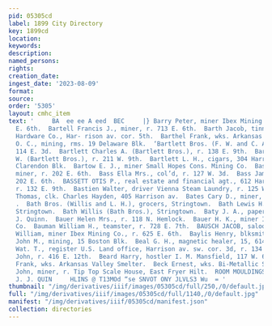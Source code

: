 ```yaml
---
pid: 05305cd
label: 1899 City Directory
key: 1899cd
location: 
keywords: 
description: 
named_persons: 
rights: 
creation_date: 
ingest_date: '2023-08-09'
format: 
source: 
order: '5305'
layout: cmhc_item
text: '     BA  ee ee A eed  BEC     |} Barry Peter, miner Ibex Mining Co., r. 4024
  E. 6th.  Bartell Francis J., miner, r. 713 E. 6th.  Barth Jacob, tinner H. H. Tomkins
  Hardware Co., Har- rison av. cor. 5th.  Barthel Frank, wks. Arkansas Valley Smelter.  Bartholomew
  O. C., mining, rms. 19 Delaware Blk.  ‘Bartlett Bros. (F. W. and C. A.), taxidermists,
  114 E. 3d.  Bartlett Charles A. (Bartlett Bros.), r. 138 E. 9th.  Bartlett Frank
  W. (Bartlett Bros.), r. 211 W. 9th.  Bartlett L. H., cigars, 304 Harrison av., rms.
  Clarendon Blk.  Bartow E. J., miner Small Hopes Cons. Mining Co.  Bass Charles B.,
  miner, r. 202 E. 6th.  Bass Ella Mrs., col’d, r. 127 W. 3d.  Bass James G., barber,
  202 E. 6th.  BASSETT OTIS P., real estate and financial agt., 612 Har- rison av.,
  r. 132 E. 9th.  Bastien Walter, driver Vienna Steam Laundry, r. 125 W. Chestnut.  Bates
  Thomas, clk. Charles Hayden, 405 Harrison av.  Bates Cary D., miner, r. 410 E. 3d.
  .  Bath Bros. (Willis and L. H.), grocers, Stringtown.  Bath Lewis H. (Bath Bros.),
  Stringtown.  Bath Willis (Bath Bros.), Stringtown.  Baty J. A., paperhanger, J.
  J. Quinn.  Bauer Helen Mrs., r. 118 N. Hemlock.  Bauer H. K., miner Ibex Mining
  Co.  Bauman William H., teamster, r. 728 E. 7th.  BAUSCH JACOB, saloon, 126 E. 3d.  Bawden
  William, miner Ibex Mining Co., r. 625 E. 6th.  Baylis Henry, blksmith, r. 910 Poplar.  Beach
  John M., mining, 15 Boston Blk.  Beal G. H., magnetic healer, 15, 614 Harrison av.  Beall
  Wat. T., register U.S. Land office, Harrison av. sw. cor. 3d, r. 134 W. 6th.  Beamer
  John, r. 416 E. 12th.  Beard Harry, hostler I. M. Mansfield, 117 W. 6th.  Beber
  Frank, wks. Arkansas Valley Smelter.  Beck Ernest, wks. Bi-Metallic Smelter.  Beck
  John, miner, r. Tip Top Scale House, East Fryer Hilt.  ROOM MOULDINGS '' stit"™
  J. J. QUIN     HLINS @ T13MOd “se SNVOT ONY JLVLS3 Wu  = '
thumbnail: "/img/derivatives/iiif/images/05305cd/full/250,/0/default.jpg"
full: "/img/derivatives/iiif/images/05305cd/full/1140,/0/default.jpg"
manifest: "/img/derivatives/iiif/05305cd/manifest.json"
collection: directories
---
```

